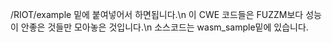 /RIOT/example 밑에 붙여넣어서 하면됩니다.\n
이 CWE 코드들은 FUZZM보다 성능이 안좋은 것들만 모아놓은 것입니다.\n
 소스코드는 wasm_sample밑에 있습니다.

